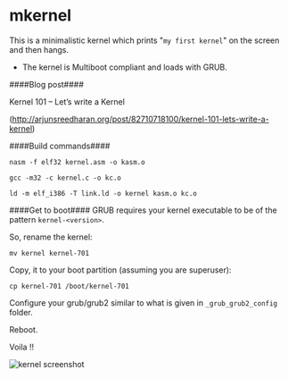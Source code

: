 mkernel
=======

This is a minimalistic kernel which prints "`my first kernel`" on the screen and then hangs.

* The kernel is Multiboot compliant and loads with GRUB.


####Blog post####

Kernel 101 – Let’s write a Kernel

(http://arjunsreedharan.org/post/82710718100/kernel-101-lets-write-a-kernel)

####Build commands####
```
nasm -f elf32 kernel.asm -o kasm.o
```
```
gcc -m32 -c kernel.c -o kc.o
```
```
ld -m elf_i386 -T link.ld -o kernel kasm.o kc.o
```

####Get to boot####
GRUB requires your kernel executable to be of the pattern `kernel-<version>`.

So, rename the kernel:

```
mv kernel kernel-701
```

Copy, it to your boot partition (assuming you are superuser):

```
cp kernel-701 /boot/kernel-701
```

Configure your grub/grub2 similar to what is given in `_grub_grub2_config` folder.

Reboot.

Voila !!

![kernel screenshot](http://static.tumblr.com/gltvynn/yOdn443dr/mkernel.png "Screenshot")
